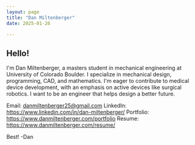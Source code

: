 ```yaml
---
layout: page
title: "Dan Miltenberger"
date: 2025-01-26

---
```

## Hello!

I'm Dan Miltenberger, a masters student in mechanical engineering at University of Colorado Boulder. I specialize in mechanical design, programming, CAD, and mathematics. I'm eager to contribute to medical device development, with an emphasis on active devices like surgical robotics. I want to be an engineer that helps design a better future.


Email: danmiltenberger25@gmail.com
LinkedIn: https://www.linkedin.com/in/dan-miltenberger/
Portfolio: https://www.danmiltenberger.com/portfolio
Resume: https://www.danmiltenberger.com/resume/

Best!
-Dan 
